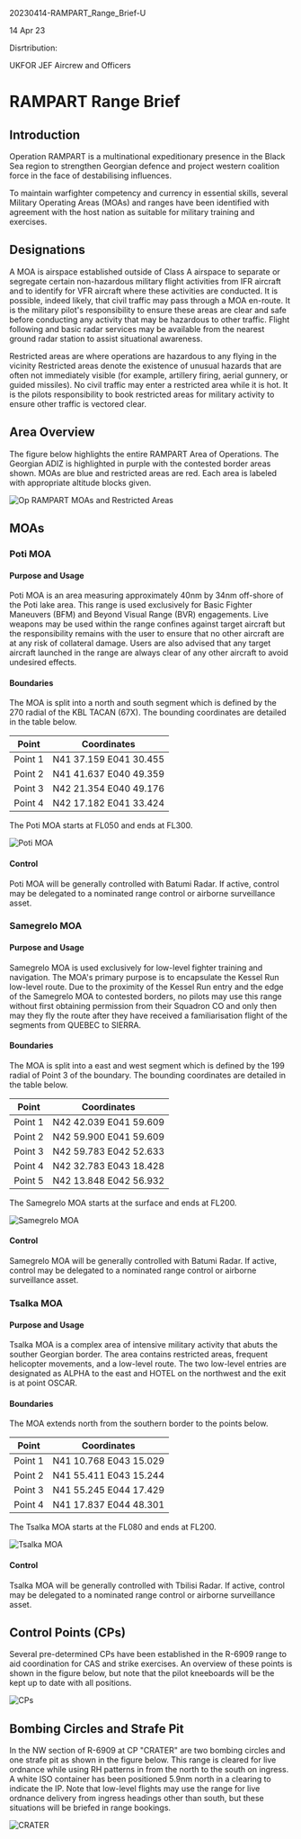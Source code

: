 20230414-RAMPART_Range_Brief-U

14 Apr 23

Disrtribution:

UKFOR JEF Aircrew and Officers

# RAMPART Range Brief

## Introduction

Operation RAMPART is a multinational expeditionary presence in the Black Sea region to strengthen Georgian defence and project western coalition force in the face of destabilising influences.

To maintain warfighter competency and currency in essential skills, several Military Operating Areas (MOAs) and ranges have been identified with agreement with the host nation as suitable for military training and exercises.

## Designations

A MOA is airspace established outside of Class A airspace to separate or segregate certain non-hazardous military flight activities from IFR aircraft and to identify for VFR aircraft where these activities are conducted.
It is possible, indeed likely, that civil traffic may pass through a MOA en-route.
It is the military pilot's responsibility to ensure these areas are clear and safe before conducting any activity that may be hazardous to other traffic.
Flight following and basic radar services may be available from the nearest ground radar station to assist situational awareness.

Restricted areas are where operations are hazardous to any flying in the vicinity
Restricted areas denote the existence of unusual hazards that are often not immediately visible (for example, artillery firing, aerial gunnery, or guided missiles).
No civil traffic may enter a restricted area while it is hot.
It is the pilots responsibility to book restricted areas for military activity to ensure other traffic is vectored clear.

## Area Overview

The figure below highlights the entire RAMPART Area of Operations.
The Georgian ADIZ is highlighted in purple with the contested border areas shown.
MOAs are blue and restricted areas are red.
Each area is labeled with appropriate altitude blocks given.

![Op RAMPART MOAs and Restricted Areas](Area.png)

## MOAs

### Poti MOA

#### Purpose and Usage

Poti MOA is an area measuring approximately 40nm by 34nm off-shore of the Poti lake area.
This range is used exclusively for Basic Fighter Maneuvers (BFM) and Beyond Visual Range (BVR) engagements.
Live weapons may be used within the range confines against target aircraft but the responsibility remains with the user to ensure that no other aircraft are at any risk of collateral damage.
Users are also advised that any target aircraft launched in the range are always clear of any other aircraft to avoid undesired effects.

#### Boundaries

The MOA is split into a north and south segment which is defined by the 270 radial of the KBL TACAN (67X).
The bounding coordinates are detailed in the table below.

| Point   | Coordinates            |
| ------- | ---------------------- |
| Point 1 | N41 37.159 E041 30.455 |
| Point 2 | N41 41.637 E040 49.359 |
| Point 3 | N42 21.354 E040 49.176 |
| Point 4 | N42 17.182 E041 33.424 |

The Poti MOA starts at FL050 and ends at FL300.

![Poti MOA](PotiMOA.png)

#### Control

Poti MOA will be generally controlled with Batumi Radar.
If active, control may be delegated to a nominated range control or airborne surveillance asset.

### Samegrelo MOA

#### Purpose and Usage

Samegrelo MOA is used exclusively for low-level fighter training and navigation.
The MOA's primary purpose is to encapsulate the Kessel Run low-level route.
Due to the proximity of the Kessel Run entry and the edge of the Samegrelo MOA to contested borders, no pilots may use this range without first obtaining permission from their Squadron CO and only then may they fly the route after they have received a familiarisation flight of the segments from QUEBEC to SIERRA.

#### Boundaries

The MOA is split into a east and west segment which is defined by the 199 radial of Point 3 of the boundary.
The bounding coordinates are detailed in the table below.

| Point   | Coordinates            |
| ------- | ---------------------- |
| Point 1 | N42 42.039 E041 59.609 |
| Point 2 | N42 59.900 E041 59.609 |
| Point 3 | N42 59.783 E042 52.633 |
| Point 4 | N42 32.783 E043 18.428 |
| Point 5 | N42 13.848 E042 56.932 |

The Samegrelo MOA starts at the surface and ends at FL200.

![Samegrelo MOA](SamegreloMOA.png)

#### Control

Samegrelo MOA will be generally controlled with Batumi Radar.
If active, control may be delegated to a nominated range control or airborne surveillance asset.

### Tsalka MOA

#### Purpose and Usage

Tsalka MOA is a complex area of intensive military activity that abuts the souther Georgian border.
The area contains restricted areas, frequent helicopter movements, and a low-level route.
The two low-level entries are designated as ALPHA to the east and HOTEL on the northwest and the exit is at point OSCAR.

#### Boundaries

The MOA extends north from the southern border to the points below.

| Point   | Coordinates            |
| ------- | ---------------------- |
| Point 1 | N41 10.768 E043 15.029 |
| Point 2 | N41 55.411 E043 15.244 |
| Point 3 | N41 55.245 E044 17.429 |
| Point 4 | N41 17.837 E044 48.301 |

The Tsalka MOA starts at the FL080 and ends at FL200.

![Tsalka MOA](TsalkaMOA.png)

#### Control

Tsalka MOA will be generally controlled with Tbilisi Radar.
If active, control may be delegated to a nominated range control or airborne surveillance asset.

## Control Points (CPs)

Several pre-determined CPs have been established in the R-6909 range to aid coordination for CAS and strike exercises.
An overview of these points is shown in the figure below, but note that the pilot kneeboards will be the kept up to date with all positions.

![CPs](CPs.png)

## Bombing Circles and Strafe Pit

In the NW section of R-6909 at CP "CRATER" are two bombing circles and one strafe pit as shown in the figure below.
This range is cleared for live ordnance while using RH patterns in from the north to the south on ingress.
A white ISO container has been positioned 5.9nm north in a clearing to indicate the IP.
Note that low-level flights may use the range for live ordnance delivery from ingress headings other than south, but these situations will be briefed in range bookings.

![CRATER](CRATER.png)


